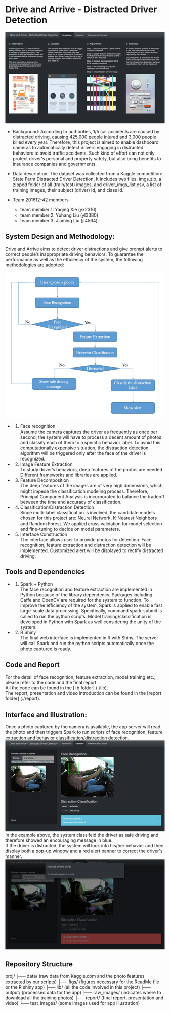 
# Drive and Arrive - Distracted Driver Detection

![screenshot](figs/introduction.png)

+ Background: According to authorities, 1/5 car accidents are caused by distracted driving, causing 425,000 people injured and 3,000 people killed every year. Therefore, this project is aimed to enable dashboard cameras to automatically detect drivers engaging in distracted behaviors to avoid traffic accidents. Such kind of effort can not only protect driver's personal and property safety, but also bring benefits to insurance companies and governments.

+ Data description: The dataset was collected from a Kaggle competition: State Farm Distracted Driver Detection. It includes two files: imgs.zip, a zipped folder of all (train/test) images, and driver_imgs_list.csv, a list of training images, their subject (driver) id, and class id.

+ Team 201612-42 members
	+ team member 1: Yaqing Xie (yx2316)
	+ team member 2: Yuhang Liu (yl3380)
	+ team member 3: Jiaming Liu (jl4564)

## System Design and Methodology:  
Drive and Arrive aims to detect driver distractions and give prompt alerts to correct people’s inappropriate driving behaviors. To guarantee the performance as well as the efficiency of the system, the following  methodologies are adopted:  

![screenshot](figs/logic.png)

+ 1. Face recognition  
Assume the camera captures the driver as frequently as once per second, the system will have to process a decent amount of photos and classify each of them to a specific behavior label. To avoid this computationally expensive situation,  the distraction detection algorithm will be triggered only after the face of the driver is recognized.
+ 2. Image Feature Extraction  
To study driver’s behaviors, deep features of the photos are needed. Different frameworks and libraries are applied.
+ 3. Feature Decomposition  
The deep features of the images are of very high dimensions, which might impede the classification modeling process. Therefore, Principal Component Analysis is incorporated to balance the tradeoff between the time and accuracy of classification. 
+ 4. Classification/Distraction Detection  
Since multi-label classification is involved, the candidate models chosen for this project are: Neural Network, K-Nearest Neighbors and Random Forest. We applied cross validation for model selection and fine-tuning to decide on model parameters.
+ 5. Interface Construction  
The interface allows user to provide photos for detection. Face recognition, feature extraction and distraction detection will be implemented. Customized alert will be displayed to rectify distracted driving.

## Tools and Dependencies
+ 1. Spark + Python  
The face recognition and feature extraction are implemented in Python because of the library dependency. Packages including Caffe and OpenCV are required for the system to function. 
To improve the efficiency of the system, Spark is applied to enable fast large-scale data processing. Specifically, command spark-submit is called to run the python scripts.
Model training/classification is developed in Python with Spark as well considering the unity of the system.
+ 2. R Shiny  
The final web interface is implemented in R with Shiny. The server will call Spark and run the python scripts automatically once the photo captured is ready.

## Code and Report
For the detail of face recognition, feature extraction, model training etc., please refer to the code and the final report.  
All the code can be found in the [lib folder] (./lib).  
The report, presentation and video introduction can be found in the [report folder] (./report).  

## Interface and Illustration:
Once a photo captured by the camera is available, the app server will read the photo and then triggers Spark to run scripts of face recognition, feature extraction and behavior classification/distraction detection.
![screenshot](figs/step1.png)
In the example above, the system classifeid the driver as safe driving and therefore showed an encouraging message in blue.  
If the driver is distracted, the system will look into his/her behavior and then display both a pop-up window and a red alert banner to correct the driver's manner.
![screenshot](figs/step2.png)

## Repository Structure
proj/
├── data/ (raw data from Kaggle.com and the photo features extracted by our scripts)
├── figs/ (figures necessary for the ReadMe file or the R shiny app)
├── lib/ (all the code involved in this project)
├── output/ (processed data for the app)
├── raw_images/ (indicates where to download all the training photos)
├── report/ (final report, presentation and video)
└── test_images/ (some images used for app illustration)


